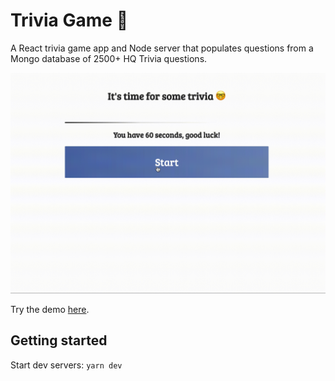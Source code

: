 # Trivia Game :raising_hand:
A React trivia game app and Node server that populates questions from a Mongo database of 2500+ HQ Trivia questions. 

![](demo.gif)

Try the demo [here](https://bens-trivia.herokuapp.com/).

## Getting started

Start dev servers: `yarn dev`
